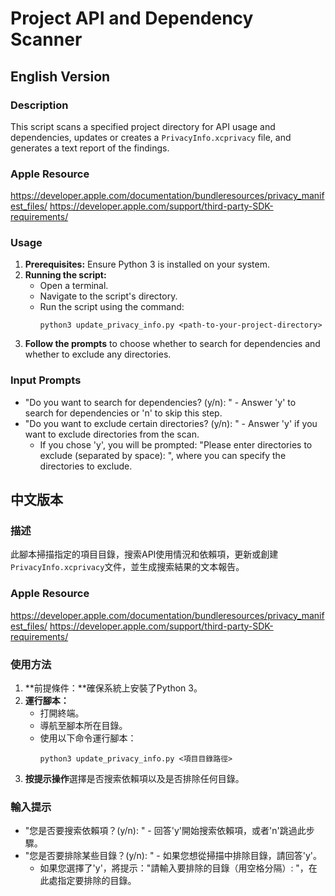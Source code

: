 # Project API and Dependency Scanner

## English Version

### Description
This script scans a specified project directory for API usage and dependencies, updates or creates a `PrivacyInfo.xcprivacy` file, and generates a text report of the findings.

### Apple Resource
https://developer.apple.com/documentation/bundleresources/privacy_manifest_files/
https://developer.apple.com/support/third-party-SDK-requirements/

### Usage
1. **Prerequisites:** Ensure Python 3 is installed on your system.
2. **Running the script:**
   - Open a terminal.
   - Navigate to the script's directory.
   - Run the script using the command:
     ```
     python3 update_privacy_info.py <path-to-your-project-directory>
     ```
3. **Follow the prompts** to choose whether to search for dependencies and whether to exclude any directories.

### Input Prompts
- "Do you want to search for dependencies? (y/n): " - Answer 'y' to search for dependencies or 'n' to skip this step.
- "Do you want to exclude certain directories? (y/n): " - Answer 'y' if you want to exclude directories from the scan.
  - If you chose 'y', you will be prompted: "Please enter directories to exclude (separated by space): ", where you can specify the directories to exclude.

## 中文版本

### 描述
此腳本掃描指定的項目目錄，搜索API使用情況和依賴項，更新或創建`PrivacyInfo.xcprivacy`文件，並生成搜索結果的文本報告。

### Apple Resource
https://developer.apple.com/documentation/bundleresources/privacy_manifest_files/
https://developer.apple.com/support/third-party-SDK-requirements/

### 使用方法
1. **前提條件：**確保系統上安裝了Python 3。
2. **運行腳本：**
   - 打開終端。
   - 導航至腳本所在目錄。
   - 使用以下命令運行腳本：
     ```
     python3 update_privacy_info.py <項目目錄路徑>
     ```
3. **按提示操作**選擇是否搜索依賴項以及是否排除任何目錄。

### 輸入提示
- "您是否要搜索依賴項？(y/n): " - 回答'y'開始搜索依賴項，或者'n'跳過此步驟。
- "您是否要排除某些目錄？(y/n): " - 如果您想從掃描中排除目錄，請回答'y'。
  - 如果您選擇了'y'，將提示："請輸入要排除的目錄（用空格分隔）: "，在此處指定要排除的目錄。
